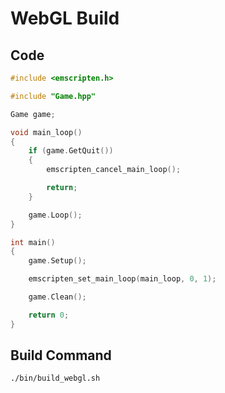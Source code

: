 # WebGL Build

## Code

```cpp
#include <emscripten.h>

#include "Game.hpp"

Game game;

void main_loop()
{
    if (game.GetQuit())
    {
        emscripten_cancel_main_loop();

        return;
    }

    game.Loop();
}

int main()
{
    game.Setup();

    emscripten_set_main_loop(main_loop, 0, 1);

    game.Clean();

    return 0;
}
```

## Build Command

```bash
./bin/build_webgl.sh
```
